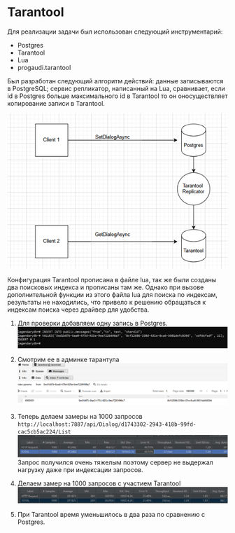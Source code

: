 # Tarantool
Для реализации задачи был использован следующий инструментарий:

* Postgres
* Tarantool
* Lua
* progaudi.tarantool

Был разработан следующий алгоритм действий: данные записываются в PostgreSQL; сервиc репликатор, написанный на Lua, сравнивает, если id в Postgres больше максимального id в Tarantool то он оносуществляет копирование записи в Tarantool.

![diagram](https://github.com/olegtar83/OtusHomework/blob/master/Reports/Tarantool/tarantool-diagram.png)

Конфигурация Tarantool прописана в файле lua, так же были созданы два поисковых индекса и прописаны там же. Однако при вызове дополнительной функции из этого файла lua для поиска по индексам, результаты не находились, что привело к решению обращаться к индексам поиска через драйвер для удобства.

1) Для проверки добавляем одну запись в Postgres.
![add-postgres](https://github.com/olegtar83/OtusHomework/blob/master/Reports/Tarantool/insert-postgres.png)

2) Смотрим ее в админке тарантула
![replica](https://github.com/olegtar83/OtusHomework/blob/master/Reports/Tarantool/tarantool-replicator.png)

3) Теперь делаем замеры на 1000 запросов `http://localhost:7887/api/Dialog/d1743302-2943-418b-99fd-cac5cb5ac224/List`
![postgres](https://github.com/olegtar83/OtusHomework/blob/master/Reports/Tarantool/postgres-dialog.png)
Запрос получился очень тяжелым поэтому сервер не выдержал нагрузку даже при индексации запросов.

4) Делаем замер на 1000 запросов с участием Tarantool
![tarantool](https://github.com/olegtar83/OtusHomework/blob/master/Reports/Tarantool/tarantool-dialog.png)

5) При Tarantool время уменьшилось в два раза по сравнению с Postgres.
